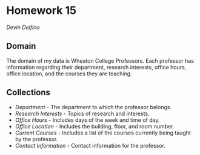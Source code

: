 Homework 15
===========
*Devin Delfino*

Domain
------
The domain of my data is Wheaton College Professors. Each professor has information regarding their department, research interests, office hours, office location, and the courses they are teaching.

Collections
-----------
* *Department* - The department to which the professor belongs.
* *Research Interests* - Topics of research and interests.
* *Office Hours* - Includes days of the week and time of day.
* *Office Location* - Includes the building, floor, and room number.
* *Current Courses* - Includes a list of the courses currently being taught by the professor.
* *Contact Information* - Contact information for the professor.

